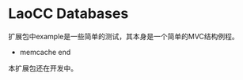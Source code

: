 
LaoCC Databases
===========================

扩展包中example是一些简单的测试，其本身是一个简单的MVC结构例程。

- memcache end


本扩展包还在开发中。



